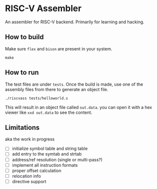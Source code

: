 # RISC-V Assembler
An assembler for RISC-V backend. Primarily for learning
and hacking.

## How to build
Make sure `flex` and `bison` are present in your system.
```
make
```
## How to run
The test files are under `tests`. Once the build is made,
use one of the assembly files from there to generate an
object file.
```
./riscvass tests/helloworld.s
```

This will result in an object file called `out.data`. you
can open it with a hex viewer like `xxd out.data` to see
the content.

## Limitations
aka the work in progress
- [ ] initialize symbol table and string table
- [ ] add entry to the symtab and strtab
- [ ] address/ref resolution (single or multi-pass?)
- [ ] implement all instruction formats
- [ ] proper offset calculation
- [ ] relocation info
- [ ] directive support
